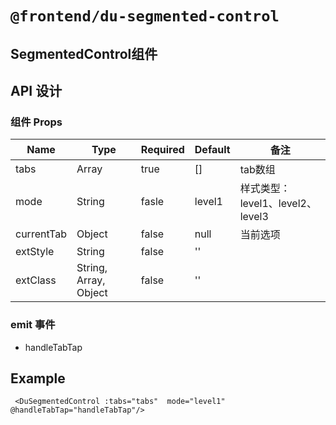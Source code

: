 # `@frontend/du-segmented-control`

## SegmentedControl组件

## API 设计

### 组件 Props

| Name | Type | Required | Default | 备注 |
| ---- | ---- | -------- | ------- | ---- |
| tabs | Array | true | [] | tab数组 |
| mode | String | fasle | level1 | 样式类型：level1、level2、level3 |
| currentTab | Object | false | null | 当前选项 |
| extStyle | String | false | '' | |
| extClass | String, Array, Object | false | '' | |

### emit 事件

- handleTabTap

## Example

```vue
 <DuSegmentedControl :tabs="tabs"  mode="level1" @handleTabTap="handleTabTap"/>
```
